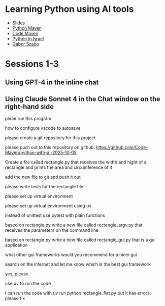 # Learning Python using AI tools


* [Slides](https://python.code-maven.com/python-using-ai/)
* [Python Maven](https://python.code-maven.com/)
* [Code Maven](https://code-maven.com/)
* [Python in Israel](https://python.org.il/)
* [Gabor Szabo](https://szabgab.com/)

# Sessions 1-3

## Using GPT-4 in the inline chat
## Using Claude Sonnet 4 in the Chat window on the right-hand side

pleae run this program

how to configure vscode to autosave

please create a git repository for this project

please push out to this repository on github: https://github.com/Code-Maven/python-with-ai-2025-10-05

Create a file called rectangle.py that receives the width and hight of a rectangle and prints the area and circumference of it

add the new file to git and push it out

please write tests for the rectangle file

please set up virtual environment

please set up virtual environment using uv

instead of unittest use pytest with plain functions

based on rectangle.py write a new file called rectangle_argv.py that receives the parameters on the command line

based on rectangle.py write a new file called rectangle_gui.py that is a gui application

what other gui frameworks would you recommend for a nicer gui

search on the internet and let me know which is the best gui framework

yes, please

use uv to run the code

I can run the code with uv run python rectangle_flat.py but it has errors. please fix



